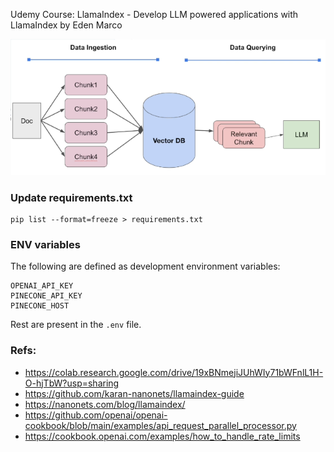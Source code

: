 Udemy Course:
LlamaIndex - Develop LLM powered applications with LlamaIndex by Eden Marco

![Alt text](image.png)

### Update requirements.txt

```
pip list --format=freeze > requirements.txt
```

### ENV variables

The following are defined as development environment variables:

```
OPENAI_API_KEY
PINECONE_API_KEY
PINECONE_HOST
```

Rest are present in the `.env` file.

### Refs:

- https://colab.research.google.com/drive/19xBNmejiJUhWIy71bWFnlL1H-O-hjTbW?usp=sharing
- https://github.com/karan-nanonets/llamaindex-guide
- https://nanonets.com/blog/llamaindex/
- https://github.com/openai/openai-cookbook/blob/main/examples/api_request_parallel_processor.py
- https://cookbook.openai.com/examples/how_to_handle_rate_limits
